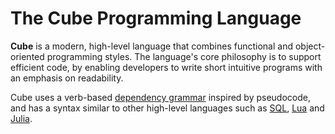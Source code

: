 # The Cube Programming Language

**Cube** is a modern, high-level language that combines functional and object-oriented programming styles. The language's core philosophy is to support efficient code, by enabling developers to write short intuitive programs with an emphasis on readability.

Cube uses a verb-based [dependency grammar](https://en.wikipedia.org/wiki/Dependency_grammar) inspired by pseudocode, and has a syntax similar to other high-level languages such as [SQL](https://en.wikipedia.org/wiki/Select_(SQL)), [Lua](https://en.wikipedia.org/wiki/Lua_(programming_language)) and [Julia](https://en.wikibooks.org/wiki/Introducing_Julia/Controlling_the_flow).
